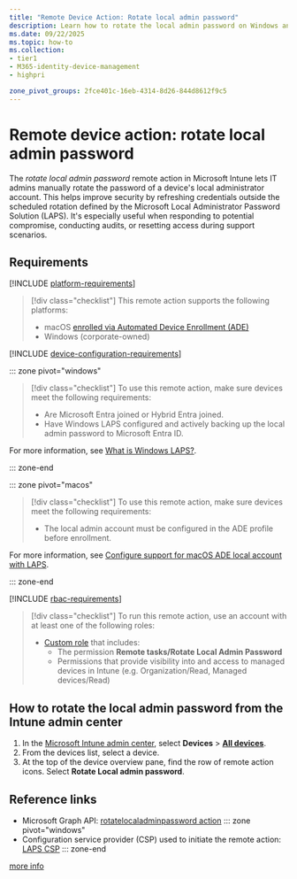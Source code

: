 ```yaml
---
title: "Remote Device Action: Rotate local admin password"
description: Learn how to rotate the local admin password on Windows and macOS devices with Microsoft Intune.
ms.date: 09/22/2025
ms.topic: how-to
ms.collection:
- tier1
- M365-identity-device-management
- highpri

zone_pivot_groups: 2fce401c-16eb-4314-8d26-844d8612f9c5
---
```


# Remote device action: rotate local admin password

The *rotate local admin password* remote action in Microsoft Intune lets IT admins manually rotate the password of a device's local administrator account. This helps improve security by refreshing credentials outside the scheduled rotation defined by the Microsoft Local Administrator Password Solution (LAPS). It's especially useful when responding to potential compromise, conducting audits, or resetting access during support scenarios.

## Requirements

[!INCLUDE [platform-requirements](../includes/h3/platform-requirements.md)]

> [!div class="checklist"]
> This remote action supports the following platforms:
> - macOS [enrolled via Automated Device Enrollment (ADE)][MAC-ADE]
> - Windows (corporate-owned)

[!INCLUDE [device-configuration-requirements](../includes/h3/device-configuration-requirements.md)]

::: zone pivot="windows"

> [!div class="checklist"]
> To use this remote action, make sure devices meet the following requirements:
>
> - Are Microsoft Entra joined or Hybrid Entra joined.
> - Have Windows LAPS configured and actively backing up the local admin password to Microsoft Entra ID.

For more information, see [What is Windows LAPS?][LEARN-1].

::: zone-end

::: zone pivot="macos"

> [!div class="checklist"]
> To use this remote action, make sure devices meet the following requirements:
>
> - The local admin account must be configured in the ADE profile before enrollment.

For more information, see [Configure support for macOS ADE local account with LAPS][LEARN-2].

::: zone-end

[!INCLUDE [rbac-requirements](../includes/h3/rbac-requirements.md)]

> [!div class="checklist"]
> To run this remote action, use an account with at least one of the following roles:
>
> - [Custom role][INT-RC] that includes:
>   - The permission **Remote tasks/Rotate Local Admin Password**
>   - Permissions that provide visibility into and access to managed devices in Intune (e.g. Organization/Read, Managed devices/Read)

## How to rotate the local admin password from the Intune admin center

1. In the [Microsoft Intune admin center][INT-AC], select **Devices** > [**All devices**][INT-ALLD].
1. From the devices list, select a device.
1. At the top of the device overview pane, find the row of remote action icons. Select **Rotate Local admin password**.

## Reference links

- Microsoft Graph API: [rotatelocaladminpassword action][GRAPH-1]
::: zone pivot="windows"
- Configuration service provider (CSP) used to initiate the remote action: [LAPS CSP][CSP-1]
::: zone-end

<!--links-->

[more info](../protect/windows-laps-policy.md#manually-rotate-passwords)

<!-- admin center links -->

[INT-AC]: https://go.microsoft.com/fwlink/?linkid=2109431
[INT-ALLD]: https://go.microsoft.com/fwlink/?linkid=2333814

<!-- role links -->


[INT-RC]: /intune/intune-service/fundamentals/create-custom-role

<!-- API links -->

[GRAPH-1]: /graph/api/intune-devices-manageddevice-rotatelocaladminpassword
[CSP-1]: /windows/client-management/mdm/laps-csp

[LEARN-1]: /windows-server/identity/laps/laps-overview
[LEARN-2]: /intune/intune-service/enrollment/macos-laps
[MAC-ADE]: /intune/intune-service/enrollment/device-enrollment-program-enroll-macos